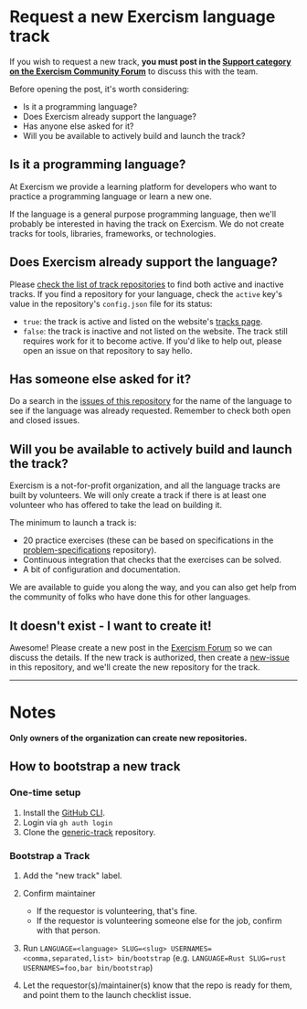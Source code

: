 # Request a new Exercism language track

If you wish to request a new track, **you must post in the [Support category on the Exercism Community Forum][forum-support]** to discuss this with the team.

Before opening the post, it's worth considering:

- Is it a programming language?
- Does Exercism already support the language?
- Has anyone else asked for it?
- Will you be available to actively build and launch the track?

## Is it a programming language?

At Exercism we provide a learning platform for developers who want to practice a programming language or learn a new one.

If the language is a general purpose programming language, then we'll probably be interested in having the track on Exercism.
We do not create tracks for tools, libraries, frameworks, or technologies.

## Does Exercism already support the language?

Please [check the list of track repositories][track-repositories] to find both active and inactive tracks.
If you find a repository for your language, check the `active` key's value in the repository's `config.json` file for its status:

- `true`: the track is active and listed on the website's [tracks page][exercism-tracks].
- `false`: the track is inactive and not listed on the website.
  The track still requires work for it to become active.
  If you'd like to help out, please open an issue on that repository to say hello.

## Has someone else asked for it?

Do a search in the [issues of this repository][this-repo-issues] for the name of the language to see if the language was already requested.
Remember to check both open and closed issues.

## Will you be available to actively build and launch the track?

Exercism is a not-for-profit organization, and all the language tracks are built by volunteers.
We will only create a track if there is at least one volunteer who has offered to take the lead on building it.

The minimum to launch a track is:

- 20 practice exercises (these can be based on specifications in the [problem-specifications][] repository).
- Continuous integration that checks that the exercises can be solved.
- A bit of configuration and documentation.

We are available to guide you along the way, and you can also get help from the community of folks who have done this for other languages.

## It doesn't exist - I want to create it!

Awesome! Please create a new post in the [Exercism Forum][forum-support] so we can discuss the details.
If the new track is authorized, then create a [new-issue][] in this repository, and we'll create the new repository for the track.

---

# Notes

**Only owners of the organization can create new repositories.**

## How to bootstrap a new track

### One-time setup

1. Install the [GitHub CLI][github-cli].
1. Login via `gh auth login`
1. Clone the [generic-track][] repository.

### Bootstrap a Track

1. Add the "new track" label.
1. Confirm maintainer

   - If the requestor is volunteering, that's fine.
   - If the requestor is volunteering someone else for the job, confirm with that person.

1. Run `LANGUAGE=<language> SLUG=<slug> USERNAMES=<comma,separated,list> bin/bootstrap` (e.g. `LANGUAGE=Rust SLUG=rust USERNAMES=foo,bar bin/bootstrap`)
1. Let the requestor(s)/maintainer(s) know that the repo is ready for them, and point them to the launch checklist issue.

[generic-track]: https://github.com/exercism/generic-track
[github-cli]: https://cli.github.com/
[track-repositories]: https://github.com/search?q=topic%3Aexercism-track+org%3Aexercism+fork%3Atrue&type=repositories
[exercism-tracks]: https://exercism.org/tracks
[this-repo-issues]: https://github.com/exercism/generic-track/issues
[new-issue]: https://github.com/exercism/generic-track/issues/new
[docs]: https://github.com/exercism/docs
[issue-templates]: https://github.com/exercism/generic-track/blob/main/bin/bootstrap#L67-L73
[forum-support]: https://forum.exercism.org/c/support/8
[problem-specifications]: https://github.com/exercism/problem-specifications
